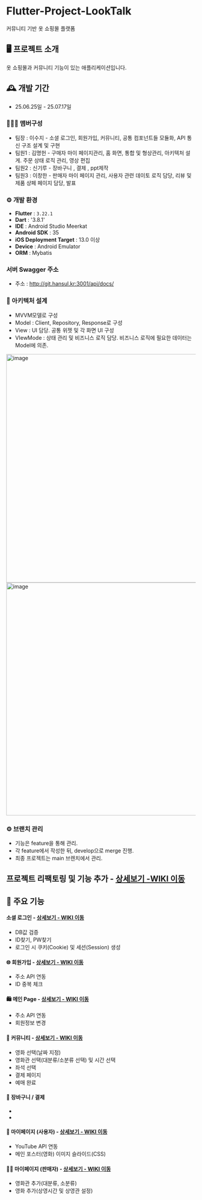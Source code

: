 # Flutter-Project-LookTalk
커뮤니티 기반 옷 쇼핑몰 플랫폼 


## 🖥️ 프로젝트 소개
옷 쇼핑몰과 커뮤니티 기능이 있는 애플리케이션입니다. 
<br>

## 🕰️ 개발 기간
* 25.06.25일 - 25.07.17일

### 🧑‍🤝‍🧑 맴버구성
 - 팀장  : 이수지 - 소셜 로그인, 회원가입, 커뮤니티, 공통 컴포넌트들 모듈화, API 통신 구조 설계 및 구현
 - 팀원1 : 김명헌 - 구매자 마이 페이지관리, 홈 화면, 통합 및 형상관리, 아키텍처 설게. 주문 상태 로직 관리, 영상 편집
 - 팀원2 : 신기루 - 장바구니 , 결제 , ppt제작
 - 팀원3 : 이창한 - 판매자 마이 페이지 관리, 사용자 관련 데이토 로직 담당, 리뷰 및 제품 상페 페이지 담당, 발표   


### ⚙️ 개발 환경
- **Flutter** : `3.22.1`
- **Dart** : '3.8.1'
- **IDE** : Android Studio Meerkat 
- **Android SDK** : 35
- **iOS Deployment  Target** : 13.0 이상 
- **Device** : Android Emulator 
- **ORM** : Mybatis

### 서버 Swagger 주소 
- 주소 : http://git.hansul.kr:3001/api/docs/

### 📐 아키텍처 설계 
- MVVM모델로 구성
- Model : Client, Repository, Response로 구성
- View : UI 담당. 공통 위젯 및 각 화면 UI 구성
- VIewMode : 상태 관리 및 비즈니스 로직 담당. 비즈니스 로직에 필요한 데이터는 Model에 의존.
<img width="1192" height="608" alt="image" src="https://github.com/user-attachments/assets/f76a8eea-7eae-4038-9a23-1a4f9dc193ee" />
<img width="962" height="620" alt="image" src="https://github.com/user-attachments/assets/3179a9f6-bec3-4120-bc7c-a4dc754e6362" />

### ⚙️ 브랜치 관리
- 기능은 feature을 통해 관리.
- 각 feature에서 작성한 뒤, develop으로 merge 진행.
- 최종 프로젝트는 main 브렌치에서 관리.


## 프로젝트 리팩토링 및 기능 추가 - <a href="https://github.com/LIKELION-Android-Bootcamp-4th/lookTalk/wiki/%EB%A6%AC%ED%8C%A9%ED%86%A0%EB%A7%81-%EC%82%AC%EC%95%88-%EB%B0%8F-%EC%9C%A0%EC%A7%80%EB%B3%B4%EC%88%98-%EC%82%AC%ED%95%AD">상세보기 -WIKI 이동</a>




## 📌 주요 기능
#### 소셜 로그인 - <a href="https://github.com/LIKELION-Android-Bootcamp-4th/lookTalk/wiki/%EC%A3%BC%EC%9A%94-%EA%B8%B0%EB%8A%A5-%EC%86%8C%EA%B0%9C-(Login)" >상세보기 - WIKI 이동</a>
- DB값 검증
- ID찾기, PW찾기
- 로그인 시 쿠키(Cookie) 및 세션(Session) 생성

#### 🌐 회원가입 - <a href="https://github.com/LIKELION-Android-Bootcamp-4th/lookTalk/wiki/%EC%A3%BC%EC%9A%94-%EA%B8%B0%EB%8A%A5-%EC%86%8C%EA%B0%9C-(%ED%9A%8C%EC%9B%90%EA%B0%80%EC%9E%85)" >상세보기 - WIKI 이동</a>
- 주소 API 연동
- ID 중복 체크
#### 🛍️ 메인 Page - <a href="https://github.com/LIKELION-Android-Bootcamp-4th/lookTalk/wiki/%EC%A3%BC%EC%9A%94-%EA%B8%B0%EB%8A%A5-%EC%86%8C%EA%B0%9C-(%EC%87%BC%ED%95%91%EB%AA%B0)" >상세보기 - WIKI 이동</a>
- 주소 API 연동
- 회원정보 변경

#### 💬 커뮤니티 - <a href="https://github.com/LIKELION-Android-Bootcamp-4th/lookTalk/wiki/%EC%A3%BC%EC%9A%94-%EA%B8%B0%EB%8A%A5-%EC%86%8C%EA%B0%9C-(%EC%BB%A4%EB%AE%A4%EB%8B%88%ED%8B%B0)" >상세보기 - WIKI 이동</a>
- 영화 선택(날짜 지정)
- 영화관 선택(대분류/소분류 선택) 및 시간 선택
- 좌석 선택
- 결제 페이지
- 예매 완료
#### 🛒 장바구니 / 결제
- 
-
#### 🙋 마이페이지 (사용자) - <a href="https://github.com/LIKELION-Android-Bootcamp-4th/lookTalk/wiki/%EC%A3%BC%EC%9A%94-%EA%B8%B0%EB%8A%A5-%EC%86%8C%EA%B0%9C-(%EB%A7%88%EC%9D%B4%ED%8E%98%EC%9D%B4%EC%A7%80-%E2%80%90-%EA%B5%AC%EB%A7%A4%EC%9E%90)" >상세보기 - WIKI 이동</a>
- YouTube API 연동
- 메인 포스터(영화) 이미지 슬라이드(CSS)

#### 👨‍💼 마이페이지 (판매자)   - <a href="https://github.com/LIKELION-Android-Bootcamp-4th/lookTalk/wiki/%EC%A3%BC%EC%9A%94-%EA%B8%B0%EB%8A%A5-%EC%86%8C%EA%B0%9C-(%EB%A7%88%EC%9D%B4%ED%8E%98%EC%9D%B4%EC%A7%80-%E2%80%90-%ED%8C%90%EB%A7%A4%EC%9E%90)" >상세보기 - WIKI 이동</a>
- 영화관 추가(대분류, 소분류)
- 영화 추가(상영시간 및 상영관 설정)
